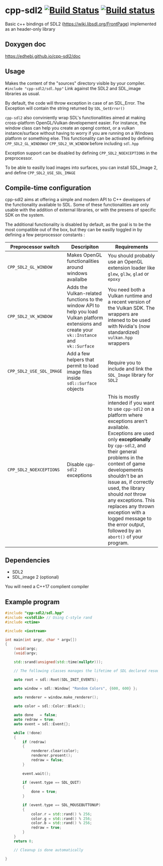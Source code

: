 # cpp-sdl2 [![Build Status](https://travis-ci.com/Edhebi/cpp-sdl2.svg?branch=master)](https://travis-ci.com/Edhebi/cpp-sdl2) [![Build status](https://ci.appveyor.com/api/projects/status/aslfsrskbb02a4r3?svg=true)](https://ci.appveyor.com/project/Ybalrid/cpp-sdl2)
Basic c++ bindings of SDL2 (https://wiki.libsdl.org/FrontPage) implemented as an header-only library

## Doxygen doc

https://edhebi.github.io/cpp-sdl2/doc

## Usage

Makes the content of the "sources" directory visible by your compiler. `#include "cpp-sdl2/sdl.hpp"` Link against the SDL2 and SDL_image libraries as usual.

By default, the code will throw exception in case of an SDL_Error. The Exception will contain the string returned by `SDL_GetError()`

`cpp-sdl2` also conviniently wrap SDL's functionallities aimed at making cross-platform OpenGL/Vulkan developement easier. For instance, the window class can help you create an opengl context, or a vulkan instance/surface without having to worry if you are running on a Windows platform or something else. This functionality can be activated by defining `CPP_SDL2_GL_WINDOW`or `CPP_SDL2_VK_WINDOW` before including `sdl.hpp`

Exception support can be disabled by defining `CPP_SDL2_NOEXCEPTIONS` in the preprocessor. 

To be able to easilly load images into surfaces, you can install SDL_Image 2, and define `CPP_SDL2_USE_SDL_IMAGE`

## Compile-time configuration

cpp-sdl2 aims at offering a simple and modern API to C++ developers of the functionality available to SDL. Some of these functionalities are only usable with the addition of external libraries, or with the presens of specific SDK on the system.

The additional functionality is disabled by default, as the goal is to be the most compatible out of the box, but they can be easilly toggled in by defining a few perprocessor constants : 


| Preprocessor switch | Descripiton | Requirements| 
|---------------------|-----------|--------------|
|`CPP_SDL2_GL_WINDOW` | Makes OpenGL functionalities around windows availalbe | You should probably use an OpenGL extension loader like `glew`, `gl3w`, `glad` or `epoxy`|
|`CPP_SDL2_VK_WINDOW`| Adds the Vulkan-related functions to the window API to help you load Vulkan platform extensions and create your `vk::Instance` and `vk::Surface`| You need both a Vulkan runtime and a recent version of the Vulkan SDK. The wrappers are intened to be used with Nvidia's (now standardized) `vulkan.hpp` wrappers|
|`CPP_SDL2_USE_SDL_IMAGE`|Add a few helpers that permit to load image files inside `sdl::Surface` objects | Require you to include and link the `SDL_Image` library for `SDL2`|
|`CPP_SDL2_NOEXCEPTIONS`|Disable `cpp-sdl2` exceptions | This is mostly intended if you want to use `cpp-sdl2` on a platform where exceptions aren't available. Exceptions are used only **exceptionally** by `cpp-sdl2`, and their general problems in the context of game developements shouldn't be an issue as, if correctly used, the library should *not* throw any exceptions. This replaces any thrown exception with a logged message to the error output, followed by an `abort()` of your program.| 


## Dependencies

- SDL2
- SDL_image 2 (optional)

You will need a C++17 complient compiler

## Example program

```cpp
#include "cpp-sdl2/sdl.hpp"
#include <cstdlib> // Using C-style rand
#include <ctime>

#include <iostream>

int main(int argc, char * argv[])
{
	(void)argc;
	(void)argv;

	std::srand(unsigned(std::time(nullptr)));

	// The following classes manages the lifetime of SDL declared resources RAII style

	auto root = sdl::Root(SDL_INIT_EVENTS);

	auto window = sdl::Window{ "Random Colors", {600, 600} };

	auto renderer = window.make_renderer();
	
	auto color = sdl::Color::Black();

	auto done   = false;
	auto redraw = true;
	auto event = sdl::Event{};

	while (!done)
	{
		if (redraw)
		{
			renderer.clear(color);
			renderer.present();
			redraw = false;
		}
	
		event.wait();
		
		if (event.type == SDL_QUIT)
		{
			done = true;
		}

		if (event.type == SDL_MOUSEBUTTONUP)
		{
			color.r = std::rand() % 256;
			color.g = std::rand() % 256;
			color.b = std::rand() % 256;
			redraw = true;
		}
	}
	return 0;

	// Cleanup is done automatically

}
```
